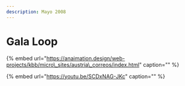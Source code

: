 ```yaml
---
description: Mayo 2008
---
```


# Gala Loop

{% embed url="https://anaimation.design/web-projects/kbb/micro\_sites/austria\_correos/index.html" caption="" %}

{% embed url="https://youtu.be/SCDxNAG-JKc" caption="" %}


